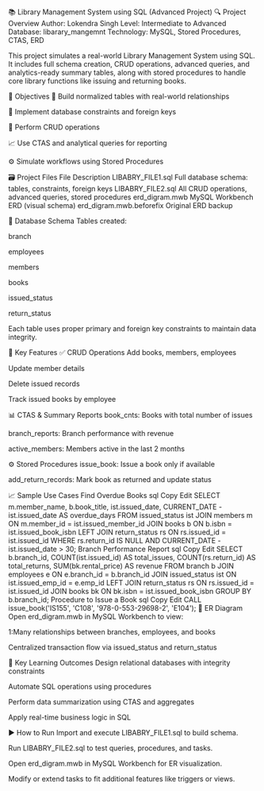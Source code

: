 📚 Library Management System using SQL (Advanced Project)
🔍 Project Overview
Author: Lokendra Singh
Level: Intermediate to Advanced
Database: libarary_mangemnt
Technology: MySQL, Stored Procedures, CTAS, ERD

This project simulates a real-world Library Management System using SQL. It includes full schema creation, CRUD operations, advanced queries, and analytics-ready summary tables, along with stored procedures to handle core library functions like issuing and returning books.

🎯 Objectives
📌 Build normalized tables with real-world relationships

🧱 Implement database constraints and foreign keys

🔁 Perform CRUD operations

📈 Use CTAS and analytical queries for reporting

⚙️ Simulate workflows using Stored Procedures

🗃️ Project Files
File	Description
LIBABRY_FILE1.sql	Full database schema: tables, constraints, foreign keys
LIBABRY_FILE2.sql	All CRUD operations, advanced queries, stored procedures
erd_digram.mwb	MySQL Workbench ERD (visual schema)
erd_digram.mwb.beforefix	Original ERD backup

🧱 Database Schema
Tables created:

branch

employees

members

books

issued_status

return_status

Each table uses proper primary and foreign key constraints to maintain data integrity.

🔁 Key Features
✅ CRUD Operations
Add books, members, employees

Update member details

Delete issued records

Track issued books by employee

📊 CTAS & Summary Reports
book_cnts: Books with total number of issues

branch_reports: Branch performance with revenue

active_members: Members active in the last 2 months

⚙️ Stored Procedures
issue_book: Issue a book only if available

add_return_records: Mark book as returned and update status

📈 Sample Use Cases
Find Overdue Books
sql
Copy
Edit
SELECT 
    m.member_name, b.book_title, ist.issued_date,
    CURRENT_DATE - ist.issued_date AS overdue_days
FROM issued_status ist
JOIN members m ON m.member_id = ist.issued_member_id
JOIN books b ON b.isbn = ist.issued_book_isbn
LEFT JOIN return_status rs ON rs.issued_id = ist.issued_id
WHERE rs.return_id IS NULL AND CURRENT_DATE - ist.issued_date > 30;
Branch Performance Report
sql
Copy
Edit
SELECT 
    b.branch_id,
    COUNT(ist.issued_id) AS total_issues,
    COUNT(rs.return_id) AS total_returns,
    SUM(bk.rental_price) AS revenue
FROM branch b
JOIN employees e ON e.branch_id = b.branch_id
JOIN issued_status ist ON ist.issued_emp_id = e.emp_id
LEFT JOIN return_status rs ON rs.issued_id = ist.issued_id
JOIN books bk ON bk.isbn = ist.issued_book_isbn
GROUP BY b.branch_id;
Procedure to Issue a Book
sql
Copy
Edit
CALL issue_book('IS155', 'C108', '978-0-553-29698-2', 'E104');
📐 ER Diagram
Open erd_digram.mwb in MySQL Workbench to view:

1:Many relationships between branches, employees, and books

Centralized transaction flow via issued_status and return_status

🧠 Key Learning Outcomes
Design relational databases with integrity constraints

Automate SQL operations using procedures

Perform data summarization using CTAS and aggregates

Apply real-time business logic in SQL

▶️ How to Run
Import and execute LIBABRY_FILE1.sql to build schema.

Run LIBABRY_FILE2.sql to test queries, procedures, and tasks.

Open erd_digram.mwb in MySQL Workbench for ER visualization.

Modify or extend tasks to fit additional features like triggers or views.


